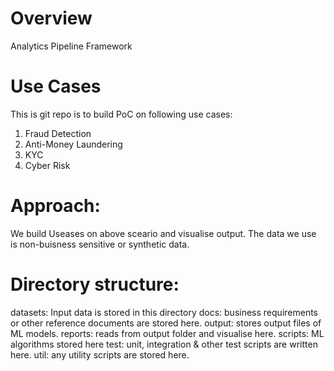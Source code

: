 # Overview
Analytics Pipeline Framework

# Use Cases
This is git repo is to build PoC on following use cases:
1. Fraud Detection
2. Anti-Money Laundering
3. KYC
4. Cyber Risk

# Approach:
We build Useases on above sceario and visualise output. The data we use is non-buisness sensitive or synthetic data.

# Directory structure:
datasets: Input data is stored in this directory <n/>
docs: business requirements or other reference documents are stored here.
output: stores output files of ML models.
reports: reads from output folder and visualise here.
scripts: ML algorithms stored here
test: unit, integration & other test scripts are written here.
util: any utility scripts are stored here.
